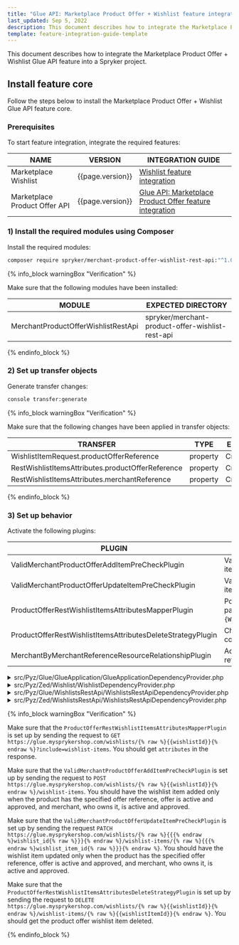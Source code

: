 ```yaml
---
title: "Glue API: Marketplace Product Offer + Wishlist feature integration"
last_updated: Sep 5, 2022
description: This document describes how to integrate the Marketplace Product Offer + Wishlist Glue API feature into a Spryker project.
template: feature-integration-guide-template
---
```


This document describes how to integrate the Marketplace Product Offer + Wishlist Glue API feature into a Spryker project.

## Install feature core

Follow the steps below to install the Marketplace Product Offer + Wishlist Glue API feature core.

### Prerequisites

To start feature integration, integrate the required features:

| NAME | VERSION | INTEGRATION GUIDE |
|-|-|-|
| Marketplace Wishlist | {{page.version}} |[Wishlist feature integration](/docs/pbc/all/shopping-list-and-wishlist/{{page.version}}/marketplace/install-and-upgrade/install-features/install-the-marketplace-wishlist-feature.html) |
| Marketplace Product Offer API    | {{page.version}}  | [Glue API: Marketplace Product Offer feature integration](/docs/marketplace/dev/feature-integration-guides/{{page.version}}/glue/marketplace-product-offer-feature-integration.html) |

### 1) Install the required modules using Composer

Install the required modules:

```bash
composer require spryker/merchant-product-offer-wishlist-rest-api:"^1.0.0" --update-with-dependencies
```

{% info_block warningBox "Verification" %}

Make sure that the following modules have been installed:

| MODULE | EXPECTED DIRECTORY |
|-|-|
| MerchantProductOfferWishlistRestApi | spryker/merchant-product-offer-wishlist-rest-api |

{% endinfo_block %}

### 2) Set up transfer objects

Generate transfer changes:

```bash
console transfer:generate
```

{% info_block warningBox "Verification" %}

Make sure that the following changes have been applied in transfer objects:

| TRANSFER | TYPE | EVENT | PATH |
|-|-|-|-|
| WishlistItemRequest.productOfferReference  | property | Created | src/Generated/Shared/Transfer/WishlistItemRequestTransfer |
| RestWishlistItemsAttributes.productOfferReference  | property | Created | src/Generated/Shared/Transfer/RestWishlistItemsAttributesTransfer |
| RestWishlistItemsAttributes.merchantReference  | property | Created | src/Generated/Shared/Transfer/RestWishlistItemsAttributesTransfer |

{% endinfo_block %}

### 3) Set up behavior

Activate the following plugins:

| PLUGIN   | SPECIFICATION    | PREREQUISITES | NAMESPACE    |
|-------------|-------------|---------------|-----------------|
| ValidMerchantProductOfferAddItemPreCheckPlugin                   | Validates merchant product offer in a wishlist item before the add item operation is executed.                                                  |               | Spryker\Zed\MerchantProductOfferWishlist\Communication\Plugin\Wishlist |
| ValidMerchantProductOfferUpdateItemPreCheckPlugin                | Validates merchant product offer in a wishlist item before the update item operation is executed.                                               |               | Spryker\Zed\MerchantProductOfferWishlist\Communication\Plugin\Wishlist |
| ProductOfferRestWishlistItemsAttributesMapperPlugin              | Populates `RestWishlistItemsAttributes.id` with the following pattern: `{WishlistItem.sku}_{WishlistItemTransfer.productOfferReference}`. |               | Spryker\Glue\MerchantProductOfferWishlistRestApi\Plugin\Wishlist       |
| ProductOfferRestWishlistItemsAttributesDeleteStrategyPlugin      | Checks if the requested wishlist item exists in the wishlist item collection.                                                             |               | Spryker\Zed\MerchantProductOfferWishlistRestApi\Communication\Plugin   |
| MerchantByMerchantReferenceResourceRelationshipPlugin            | Adds `merchants` resources as a relationship by the  merchant references in the attributes.                                                      |               | Spryker\Glue\MerchantsRestApi\Plugin\GlueApplication                   |

<details><summary markdown='span'>src/Pyz/Glue/GlueApplication/GlueApplicationDependencyProvider.php</summary>

```php
<?php

namespace Pyz\Glue\GlueApplication;

use Spryker\Glue\GlueApplication\GlueApplicationDependencyProvider as SprykerGlueApplicationDependencyProvider;
use Spryker\Glue\MerchantsRestApi\Plugin\GlueApplication\MerchantByMerchantReferenceResourceRelationshipPlugin;
use Spryker\Glue\GlueApplicationExtension\Dependency\Plugin\ResourceRelationshipCollectionInterface;
use Spryker\Glue\WishlistsRestApi\WishlistsRestApiConfig;

class GlueApplicationDependencyProvider extends SprykerGlueApplicationDependencyProvider
{
    /**
     * @param \Spryker\Glue\GlueApplicationExtension\Dependency\Plugin\ResourceRelationshipCollectionInterface $resourceRelationshipCollection
     *
     * @return \Spryker\Glue\GlueApplicationExtension\Dependency\Plugin\ResourceRelationshipCollectionInterface
     */
    protected function getResourceRelationshipPlugins(
        ResourceRelationshipCollectionInterface $resourceRelationshipCollection
    ): ResourceRelationshipCollectionInterface {
        $resourceRelationshipCollection->addRelationship(
            WishlistsRestApiConfig::RESOURCE_WISHLIST_ITEMS,
            new MerchantByMerchantReferenceResourceRelationshipPlugin()
        );

        return $resourceRelationshipCollection;
    }
}
```
</details>

<details><summary markdown='span'>src/Pyz/Zed/Wishlist/WishlistDependencyProvider.php</summary>

```php
<?php
namespace Pyz\Zed\Wishlist;

use Spryker\Zed\MerchantProductOfferWishlist\Communication\Plugin\Wishlist\ValidMerchantProductOfferAddItemPreCheckPlugin;
use Spryker\Zed\MerchantProductOfferWishlist\Communication\Plugin\Wishlist\ValidMerchantProductOfferUpdateItemPreCheckPlugin;
use Spryker\Zed\Wishlist\WishlistDependencyProvider as SprykerWishlistDependencyProvider;

class WishlistDependencyProvider extends SprykerWishlistDependencyProvider
{
    /**
     * @return array<\Spryker\Zed\WishlistExtension\Dependency\Plugin\AddItemPreCheckPluginInterface>
     */
    protected function getAddItemPreCheckPlugins(): array
    {
        return [
            new ValidMerchantProductOfferAddItemPreCheckPlugin(),
        ];
    }

    /**
     * @return array<\Spryker\Zed\WishlistExtension\Dependency\Plugin\UpdateItemPreCheckPluginInterface>
     */
    protected function getUpdateItemPreCheckPlugins(): array
    {
        return [
            new ValidMerchantProductOfferUpdateItemPreCheckPlugin(),
        ];
    }

}
```
</details>

<details><summary markdown='span'>src/Pyz/Glue/WishlistsRestApi/WishlistsRestApiDependencyProvider.php</summary>

```php
<?php

namespace Pyz\Glue\WishlistsRestApi;

use Spryker\Glue\MerchantProductOfferWishlistRestApi\Plugin\Wishlist\ProductOfferRestWishlistItemsAttributesMapperPlugin;
use Spryker\Glue\WishlistsRestApi\WishlistsRestApiDependencyProvider as SprykerWishlistsRestApiDependencyProvider;

class WishlistsRestApiDependencyProvider extends SprykerWishlistsRestApiDependencyProvider
{
    /**
     * @return array<\Spryker\Glue\WishlistsRestApiExtension\Dependency\Plugin\RestWishlistItemsAttributesMapperPluginInterface>
     */
    protected function getRestWishlistItemsAttributesMapperPlugins(): array
    {
        return [
            new ProductOfferRestWishlistItemsAttributesMapperPlugin(),
        ];
    }
}
```
</details>

<details><summary markdown='span'>src/Pyz/Zed/WishlistsRestApi/WishlistsRestApiDependencyProvider.php</summary>

```php
<?php
namespace Pyz\Zed\WishlistsRestApi;

use Spryker\Zed\MerchantProductOfferWishlistRestApi\Communication\Plugin\ProductOfferRestWishlistItemsAttributesDeleteStrategyPlugin;
use Spryker\Zed\WishlistsRestApi\WishlistsRestApiDependencyProvider as SprykerWishlistsRestApiDependencyProvider;

class WishlistsRestApiDependencyProvider extends SprykerWishlistsRestApiDependencyProvider
{
    /**
     * @return array<\Spryker\Zed\WishlistsRestApiExtension\Dependency\Plugin\RestWishlistItemsAttributesDeleteStrategyPluginInterface>
     */
    protected function getRestWishlistItemsAttributesDeleteStrategyPlugins(): array
    {
        return [
            new ProductOfferRestWishlistItemsAttributesDeleteStrategyPlugin(),
        ];
    }
}
```
</details>

{% info_block warningBox "Verification" %}

Make sure that the `ProductOfferRestWishlistItemsAttributesMapperPlugin` is set up by sending the request to `GET https://glue.mysprykershop.com/wishlists/{% raw %}{{wishlistId}}{% endraw %}?include=wishlist-items`. You should get `attributes` in the response.

Make sure that the `ValidMerchantProductOfferAddItemPreCheckPlugin` is set up by sending the request to `POST https://glue.mysprykershop.com/wishlists/{% raw %}{{wishlistId}}{% endraw %}/wishlist-items`. You should have the wishlist item added only when the product has the specified offer reference, offer is active and approved, and merchant, who owns it, is active and approved.

Make sure that the `ValidMerchantProductOfferUpdateItemPreCheckPlugin` is set up by sending the request `PATCH https://glue.mysprykershop.com/wishlists/{% raw %}{{{% endraw %}wishlist_id{% raw %}}}{% endraw %}/wishlist-items/{% raw %}{{{% endraw %}wishlist_item_id{% raw %}}}{% endraw %}`. You should have the wishlist item updated only when the product has the specified offer reference, offer is active and approved, and merchant, who owns it, is active and approved.

Make sure that the `ProductOfferRestWishlistItemsAttributesDeleteStrategyPlugin` is set up by sending the request to `DELETE https://glue.mysprykershop.com/wishlists/{% raw %}{{wishlistId}}{% endraw %}/wishlist-items/{% raw %}{{wishlistItemId}}{% endraw %}`. You should get the product offer wishlist item deleted.

{% endinfo_block %}
